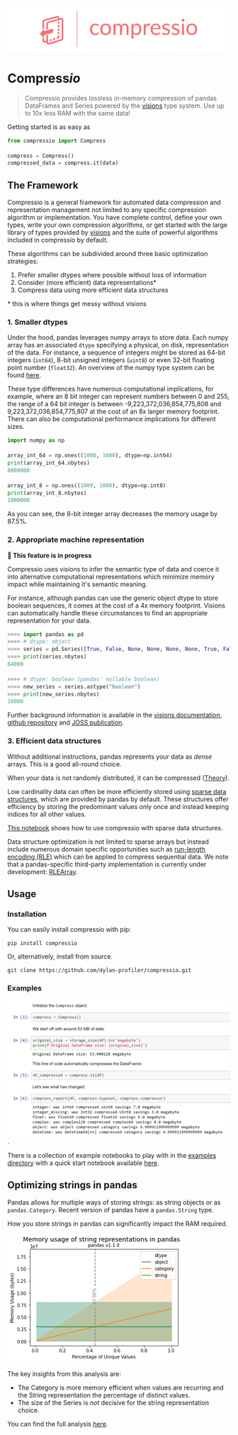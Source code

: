 ![Compressio Logo](images/logo/compressio-logos_transparent_banner.png)

# Compress*io*

> Compressio provides lossless in-memory compression of pandas DataFrames and Series powered by the [visions](https://github.com/dylan-profiler/visions) type system. Use up to 10x less RAM with the same data!

Getting started is as easy as

```python
from compressio import Compress

compress = Compress()
compressed_data = compress.it(data)

```


## The Framework

Compressio is a general framework for automated data compression and representation management not limited to any specific compression algorithm or implementation.
You have complete control, define your own types, write your own compression algorithms, or get started with the large library of types provided by [visions](https://dylan-profiler.github.io/visions/visions/api/types.html) and the suite of powerful algorithms included in compressio by default.


These algorithms can be subdivided around three basic optimization strategies:

1. Prefer smaller dtypes where possible without loss of information
2. Consider (more efficient) data representations*
3. Compress data using more efficient data structures

\* this is where things get messy without visions

### 1. Smaller dtypes

Under the hood, pandas leverages numpy arrays to store data.
Each numpy array has an associated `dtype` specifying a physical, on disk, representation of the data.
For instance, a sequence of integers might be stored as 64-bit integers (`int64`), 8-bit unsigned integers (`uint8`) or even 32-bit floating point number (`float32`).
An overview of the numpy type system can be found [here](https://numpy.org/doc/stable/user/basics.types.html).

These type differences have numerous computational implications, for example, where an 8 bit integer can represent numbers between 0 and 255, the range of a 64 bit integer is  between -9,223,372,036,854,775,808 and 9,223,372,036,854,775,807 at the cost of an 8x larger memory footprint.
There can also be computational performance implications for different sizes.

```python
import numpy as np

array_int_64 = np.ones((1000, 1000), dtype=np.int64)
print(array_int_64.nbytes)
8000000

array_int_8 = np.ones((1000, 1000), dtype=np.int8)
print(array_int_8.nbytes)
1000000
```

As you can see, the 8-bit integer array decreases the memory usage by 87.5%.

### 2. Appropriate machine representation

**🚧 This feature is in progress**

Compressio uses visions to infer the semantic type of data and coerce it into alternative computational representations which minimize memory impact while maintaining it's semantic meaning.


For instance, although pandas can use the generic object dtype to store boolean sequences, it comes at the cost of a 4x memory footprint.
Visions can automatically handle these circumstances to find an appropriate representation for your data.

```python
>>>> import pandas as pd
>>>> # dtype: object
>>>> series = pd.Series([True, False, None, None, None, None, True, False] * 1000)
>>>> print(series.nbytes)
64000

>>>> # dtype: boolean (pandas' nullable boolean)
>>>> new_series = series.astype("boolean")
>>>> print(new_series.nbytes)
16000
```

Further background information is available in the [visions documentation](https://dylan-profiler.github.io/visions/visions/applications/compression.html), [github repository](https://github.com/dylan-profiler/visions) and [JOSS publication](https://joss.theoj.org/papers/10.21105/joss.02145).

### 3. Efficient data structures

Without additional instructions, pandas represents your data as *dense* arrays. This is a good all-round choice. 

When your data is not randomly distributed, it can be compressed ([Theory](https://simonbrugman.nl/2020/04/02/searching-for-neural-networks-with-low-kolmogorov-complexity.html#kolmogorov-complexity)).

Low cardinality data can often be more efficiently stored using [sparse data structures](https://pandas.pydata.org/pandas-docs/stable/reference/api/pandas.arrays.SparseArray.html#pandas.arrays.SparseArray), which are provided by pandas by default. 
These structures offer efficiency by storing the predominant values only once and instead keeping indices for all other values.

[This notebook](examples/notebooks/Sparse%20Data.ipynb) shows how to use compressio with sparse data structures.

Data structure optimization is not limited to sparse arrays but instead include numerous domain specific opportunities such as [run-length encoding (RLE)](https://www.dlsi.ua.es/~carrasco/papers/RLE%20-%20Run%20length%20Encoding.html) which can be applied to compress sequential data. 
We note that a pandas-specific third-party implementation is currently under development: [RLEArray](https://github.com/JDASoftwareGroup/rle-array).

## Usage

### Installation

You can easily install compressio with pip:

```
pip install compressio
```

Or, alternatively, install from source.

```
git clone https://github.com/dylan-profiler/compressio.git
```

### Examples

[![Code example](images/notebook-example.png)](examples/notebooks/Compressio.ipynb).

There is a collection of example notebooks to play with in the [examples directory](examples/notebooks/) with a quick start notebook available [here](examples/notebooks/Compressio.ipynb).

## Optimizing strings in pandas

Pandas allows for multiple ways of storing strings: as string objects or as `pandas.Category`. Recent version of pandas have a `pandas.String` type.

How you store strings in pandas can significantly impact the RAM required. 

[![Memory usage of string representations in pandas](images/str-type-1.1.0.png)](examples/notebooks/pandas%20string%20type%20analysis.ipynb)

The key insights from this analysis are:
- The Category is more memory efficient when values are recurring and the String representation the percentage of distinct values. 
- The size of the Series is _not_ decisive for the string representation choice.

You can find the full analysis [here](examples/notebooks/pandas%20string%20type%20analysis.ipynb).
